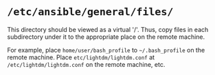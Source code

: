 `/etc/ansible/general/files/`
============================
<!---
The tasks here should be to: 

1. Copy `home/user/bash_profile` to `~/.bash_profile` on the remote machine
2. Copy `home/user/bashrc` to `~/.bashrc` on the remote machine
3. Copy the `home/user/config/bash` directory whole to `~/.config/bash`
4. Copy the `home/user/config/lxterminal` directory whole to ~/.config/lxterminal`
5. Copy the `home/user/config/gtk-3.0` directory whole to `~/.config/gtk-3.0`
-->

This directory should be viewed as a virtual '/'.  Thus, copy files in each 
subdirectory under it to the appropriate place on the remote machine.

For example, place `home/user/bash_profile` to `~/.bash_profile` on the remote 
machine.  Place `etc/lightdm/lightdm.conf` at `/etc/lightdm/lightdm.conf` on 
the remote machine, etc.
